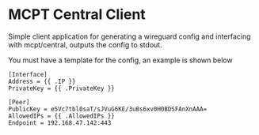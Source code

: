 # MCPT Central Client

Simple client application for generating a wireguard config and interfacing with mcpt/central, outputs the config to stdout.

You must have a template for the config, an example is shown below

```
[Interface]
Address = {{ .IP }}
PrivateKey = {{ .PrivateKey }}

[Peer]
PublicKey = e5Vc7tbl0saT/sJVuG6KE/3uBs6xv0H0BDSFAnXnAAA=
AllowedIPs = {{ .AllowedIPs }}
Endpoint = 192.168.47.142:443
```